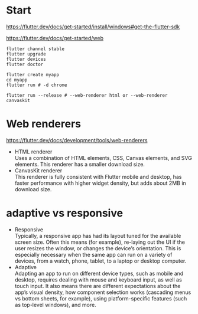 

# Start
https://flutter.dev/docs/get-started/install/windows#get-the-flutter-sdk

https://flutter.dev/docs/get-started/web

    flutter channel stable
    flutter upgrade
    flutter devices
    flutter doctor

    flutter create myapp
    cd myapp
    flutter run # -d chrome

    flutter run --release # --web-renderer html or --web-renderer canvaskit

# Web renderers
https://flutter.dev/docs/development/tools/web-renderers

- HTML renderer  
Uses a combination of HTML elements, CSS, Canvas elements, and SVG elements. This renderer has a smaller download size.
- CanvasKit renderer  
This renderer is fully consistent with Flutter mobile and desktop, has faster performance with higher widget density, but adds about 2MB in download size.

# adaptive vs responsive
- Responsive  
Typically, a responsive app has had its layout tuned for the available screen size. Often this means (for example), re-laying out the UI if the user resizes the window, or changes the device’s orientation. This is especially necessary when the same app can run on a variety of devices, from a watch, phone, tablet, to a laptop or desktop computer.
- Adaptive  
Adapting an app to run on different device types, such as mobile and desktop, requires dealing with mouse and keyboard input, as well as touch input. It also means there are different expectations about the app’s visual density, how component selection works (cascading menus vs bottom sheets, for example), using platform-specific features (such as top-level windows), and more.
